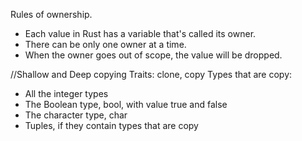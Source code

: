 Rules of ownership.
- Each value in Rust has a variable that's called its owner.
- There can be only one owner at a time.
- When the owner goes out of scope, the value will be dropped.


//Shallow and Deep copying
Traits: clone, copy
Types that are copy:
- All the integer types
- The Boolean type, bool, with value true and false
- The character type, char
- Tuples, if they contain types that are copy
